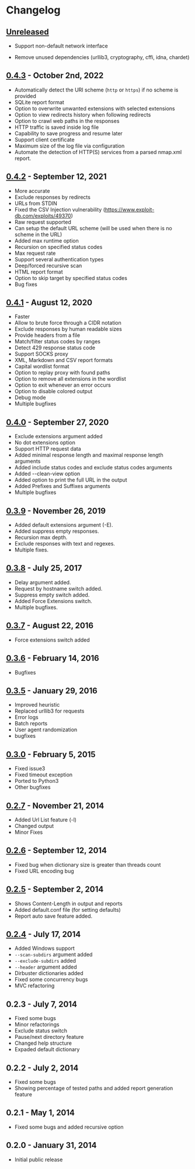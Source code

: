 # Changelog

## [Unreleased]
- Support non-default network interface

- Remove unused dependencies (urllib3, cryptography, cffi, idna, chardet)

## [0.4.3] - October 2nd, 2022
- Automatically detect the URI scheme (`http` or `https`) if no scheme is provided
- SQLite report format
- Option to overwrite unwanted extensions with selected extensions
- Option to view redirects history when following redirects
- Option to crawl web paths in the responses
- HTTP traffic is saved inside log file
- Capability to save progress and resume later
- Support client certificate
- Maximum size of the log file via configuration
- Automate the detection of HTTP(S) services from a parsed nmap.xml report.

## [0.4.2] - September 12, 2021
- More accurate
- Exclude responses by redirects
- URLs from STDIN
- Fixed the CSV Injection vulnerability (https://www.exploit-db.com/exploits/49370)
- Raw request supported
- Can setup the default URL scheme (will be used when there is no scheme in the URL)
- Added max runtime option
- Recursion on specified status codes
- Max request rate
- Support several authentication types
- Deep/forced recursive scan
- HTML report format
- Option to skip target by specified status codes
- Bug fixes

## [0.4.1] - August 12, 2020
- Faster
- Allow to brute force through a CIDR notation
- Exclude responses by human readable sizes
- Provide headers from a file
- Match/filter status codes by ranges
- Detect 429 response status code
- Support SOCKS proxy
- XML, Markdown and CSV report formats
- Capital wordlist format
- Option to replay proxy with found paths
- Option to remove all extensions in the wordlist
- Option to exit whenever an error occurs
- Option to disable colored output
- Debug mode
- Multiple bugfixes

## [0.4.0] - September 27, 2020
- Exclude extensions argument added
- No dot extensions option
- Support HTTP request data
- Added minimal response length and maximal response length arguments
- Added include status codes and exclude status codes arguments
- Added --clean-view option
- Added option to print the full URL in the output
- Added Prefixes and Suffixes arguments
- Multiple bugfixes

## [0.3.9] - November 26, 2019
- Added default extensions argument (-E).
- Added suppress empty responses.
- Recursion max depth.
- Exclude responses with text and regexes.
- Multiple fixes.

## [0.3.8] - July 25, 2017
- Delay argument added.
- Request by hostname switch added.
- Suppress empty switch added.
- Added Force Extensions switch.
- Multiple bugfixes.

## [0.3.7] - August 22, 2016
- Force extensions switch added

## [0.3.6] - February 14, 2016
- Bugfixes

## [0.3.5] - January 29, 2016
- Improved heuristic
- Replaced urllib3 for requests 
- Error logs
- Batch reports 
- User agent randomization 
- bugfixes

## [0.3.0] - February 5, 2015
- Fixed issue3
- Fixed timeout exception
- Ported to Python3
- Other bugfixes

## [0.2.7] - November 21, 2014
- Added Url List feature (-l)
- Changed output
- Minor Fixes

## [0.2.6] - September 12, 2014
- Fixed bug when dictionary size is greater than threads count
- Fixed URL encoding bug

## [0.2.5] - September 2, 2014
- Shows Content-Length in output and reports
- Added default.conf file (for setting defaults)
- Report auto save feature added.

## [0.2.4] - July 17, 2014
- Added Windows support
- `--scan-subdirs` argument added
- `--exclude-subdirs` added
- `--header` argument added
- Dirbuster dictionaries added
- Fixed some concurrency bugs
- MVC refactoring

## 0.2.3 - July 7, 2014
- Fixed some bugs
- Minor refactorings
- Exclude status switch
- Pause/next directory feature
- Changed help structure
- Expaded default dictionary

## 0.2.2 - July 2, 2014
- Fixed some bugs
- Showing percentage of tested paths and added report generation feature

## 0.2.1 - May 1, 2014
- Fixed some bugs and added recursive option

## 0.2.0 - January 31, 2014
- Initial public release

[Unreleased]: https://github.com/maurosoria/dirsearch/tree/master
[0.4.3]: https://github.com/maurosoria/dirsearch/tree/v0.4.3
[0.4.2]: https://github.com/maurosoria/dirsearch/tree/v0.4.2
[0.4.1]: https://github.com/maurosoria/dirsearch/tree/v0.4.1
[0.4.0]: https://github.com/maurosoria/dirsearch/tree/v0.4.0
[0.3.9]: https://github.com/maurosoria/dirsearch/tree/v0.3.9
[0.3.8]: https://github.com/maurosoria/dirsearch/tree/v0.3.8
[0.3.7]: https://github.com/maurosoria/dirsearch/tree/v0.3.7
[0.3.6]: https://github.com/maurosoria/dirsearch/tree/v0.3.6
[0.3.5]: https://github.com/maurosoria/dirsearch/tree/v0.3.5
[0.3.0]: https://github.com/maurosoria/dirsearch/tree/v0.3.0
[0.2.7]: https://github.com/maurosoria/dirsearch/tree/v0.2.7
[0.2.6]: https://github.com/maurosoria/dirsearch/tree/v0.2.6
[0.2.5]: https://github.com/maurosoria/dirsearch/tree/v0.2.5
[0.2.4]: https://github.com/maurosoria/dirsearch/tree/v0.2.4
